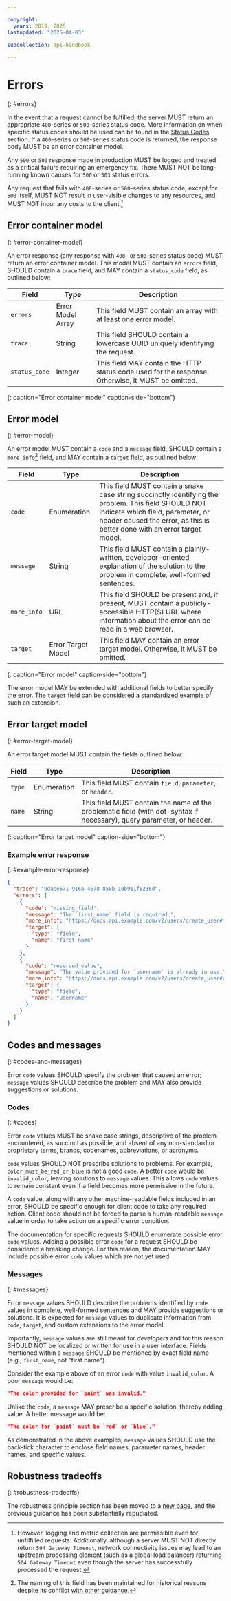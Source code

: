 ```yaml
---

copyright:
  years: 2019, 2025
lastupdated: "2025-04-03"

subcollection: api-handbook

---
```


# Errors
{: #errors}

In the event that a request cannot be fulfilled, the server MUST return an appropriate `400`-series
or `500`-series status code. More information on when specific status codes should be used can be
found in the [Status Codes](/docs/api-handbook?topic=api-handbook-status-codes) section. If a
`400`-series or `500`-series status code is returned, the response body MUST be an error container
model.

Any `500` or `503` response made in production MUST be logged and treated as a critical failure
requiring an emergency fix. There MUST NOT be long-running known causes for `500` or `503` status
errors.

Any request that fails with `400`-series or `500`-series status code, except for `500` itself, MUST
NOT result in user-visible changes to any resources, and MUST NOT incur any costs to the
client.[^side-effects]

## Error container model
{: #error-container-model}

An error response (any response with `400`- or `500`-series status code) MUST return an error
container model. This model MUST contain an `errors` field, SHOULD contain a `trace` field, and MAY
contain a `status_code` field, as outlined below:

| Field | Type | Description |
| ----- | ---- | ----------- |
| `errors` | Error Model Array | This field MUST contain an array with at least one error model. |
| `trace` | String | This field SHOULD contain a lowercase UUID uniquely identifying the request. |
| `status_code` | Integer | This field MAY contain the HTTP status code used for the response. Otherwise, it MUST be omitted. |
{: caption="Error container model" caption-side="bottom"}

## Error model
{: #error-model}

An error model MUST contain a `code` and a `message` field, SHOULD contain a `more_info`[^more-info]
field, and MAY contain a `target` field, as outlined below:

| Field | Type | Description |
| ----- | ---- | ----------- |
| `code` | Enumeration | This field MUST contain a snake case string succinctly identifying the problem. This field SHOULD NOT indicate which field, parameter, or header caused the error, as this is better done with an error target model. |
| `message` | String | This field MUST contain a plainly-written, developer-oriented explanation of the solution to the problem in complete, well-formed sentences. |
| `more_info` | URL | This field SHOULD be present and, if present, MUST contain a publicly-accessible HTTP(S) URL where information about the error can be read in a web browser. |
| `target` | Error Target Model | This field MAY contain an error target model. Otherwise, it MUST be omitted. |
{: caption="Error model" caption-side="bottom"}

The error model MAY be extended with additional fields to better specify the error. The `target`
field can be considered a standardized example of such an extension.

[^more-info]: The naming of this field has been maintained for historical reasons despite its
   conflict [with other guidance](/docs/api-handbook?topic=api-handbook-terminology#construction).


## Error target model
{: #error-target-model}

An error target model MUST contain the fields outlined below:

| Field | Type | Description |
| ----- | ---- | ----------- |
| `type` | Enumeration | This field MUST contain `field`, `parameter`, or `header`. |
| `name` | String | This field MUST contain the name of the problematic field (with dot-syntax if necessary), query parameter, or header. |
{: caption="Error target model" caption-side="bottom"}

### Example error response
{: #example-error-response}

```json
{
  "trace": "9daee671-916a-4678-850b-10b911f0236d",
  "errors": [
    {
      "code": "missing_field",
      "message": "The `first_name` field is required.",
      "more_info": "https://docs.api.example.com/v2/users/create_user#first_name",
      "target": {
        "type": "field",
        "name": "first_name"
      }
    },
    {
      "code": "reserved_value",
      "message": "The value provided for `username` is already in use.",
      "more_info": "https://docs.api.example.com/v2/users/create_user#username",
      "target": {
        "type": "field",
        "name": "username"
      }
    }
  ]
}
```

## Codes and messages
{: #codes-and-messages}

Error `code` values SHOULD specify the problem that caused an error; `message` values SHOULD
describe the problem and MAY also provide suggestions or solutions.

### Codes
{: #codes}

Error `code` values MUST be snake case strings, descriptive of the problem encountered, as succinct
as possible, and absent of any non-standard or proprietary terms, brands, codenames, abbreviations,
or acronyms.

`code` values SHOULD NOT prescribe solutions to problems. For example, `color_must_be_red_or_blue`
is not a good `code`. A better `code` would be `invalid_color`, leaving solutions to `message`
values. This allows `code` values to remain constant even if a field becomes more permissive in the
future.

A `code` value, along with any other machine-readable fields included in an error, SHOULD be
specific enough for client code to take any required action. Client code should not be forced to
parse a human-readable `message` value in order to take action on a specific error condition.

The documentation for specific requests SHOULD enumerate possible error `code` values. Adding a
possible error `code` for a request SHOULD be considered a breaking change. For this reason, the
documentation MAY include possible error `code` values which are not yet used.

### Messages
{: #messages}

Error `message` values SHOULD describe the problems identified by `code` values in complete,
well-formed sentences and MAY provide suggestions or solutions. It is expected for `message` values
to duplicate information from `code`, `target`, and custom extensions to the error model.

Importantly, `message` values are still meant for _developers_ and for this reason SHOULD NOT be
localized or written for use in a user interface. Fields mentioned within a `message` SHOULD be
mentioned by exact field name (e.g., `first_name`, not "first name").

Consider the example above of an error `code` with value `invalid_color`. A poor `message` would be:

```json
"The color provided for `paint` was invalid."
```

Unlike the `code`, a `message` MAY prescribe a specific solution, thereby adding value. A better
message would be:

```json
"The color for `paint` must be `red` or `blue`."
```

As demonstrated in the above examples, `message` values SHOULD use the back-tick character to
enclose field names, parameter names, header names, and specific values.

## Robustness tradeoffs
{: #robustness-tradeoffs}

The robustness principle section has been moved to a [new page](/docs/api-handbook?topic=api-handbook-robustness), and
the previous guidance has been substantially repudiated.

[^side-effects]: However, logging and metric collection are permissible even for unfilfilled
  requests. Additionally, although a server MUST NOT directly return `504 Gateway Timeout`, network
  connectivity issues may lead to an upstream processing element (such as a global load balancer)
  returning `504 Gateway Timeout` even though the server has successfully processed the request.
